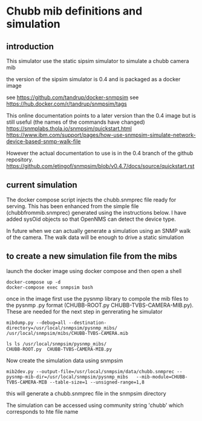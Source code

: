 # Chubb mib definitions and simulation

## introduction

This simulator use the static sipsim simulator to simulate a chubb camera mib

the version of the sipsim simulator is 0.4 and is packaged as a docker image

see https://github.com/tandrup/docker-snmpsim
see https://hub.docker.com/r/tandrup/snmpsim/tags

This online documentation points to a later version than the 0.4 image but is still useful (the names of the commands have changed)
https://snmplabs.thola.io/snmpsim/quickstart.html
https://www.ibm.com/support/pages/how-use-snmpsim-simulate-network-device-based-snmp-walk-file

However the actual documentation to use is in the 0.4 branch of the github repository. 
https://github.com/etingof/snmpsim/blob/v0.4.7/docs/source/quickstart.rst

## current simulation
The docker compose script injects the chubb.snmprec file ready for serving. This has been enhanced from the simple file (chubbfrommib.snmprec) generated using the instructions below. 
I have added sysOid objects so that OpenNMS can detect the device type.

In future when we can actually generate a simulation using an SNMP walk of the camera. The walk data will be enough to drive a static simulation

## to create a new simulation file from the mibs

launch the docker image using docker compose and then open a shell 
```
docker-compose up -d
docker-compose exec snmpsim bash
```

once in the image first use the pysnmp library to compole the mib files to the pysnmp .py format (CHUBB-ROOT.py  CHUBB-TVBS-CAMERA-MIB.py).
These are needed for the next step in genrerating he simulator

```
mibdump.py --debug=all --destination-directory=/usr/local/snmpsim/pysnmp_mibs/      /usr/local/snmpsim/mibs/CHUBB-TVBS-CAMERA.mib

ls ls /usr/local/snmpsim/pysnmp_mibs/
CHUBB-ROOT.py  CHUBB-TVBS-CAMERA-MIB.py
```
Now create the simulation data using snmpsim
```
mib2dev.py --output-file=/usr/local/snmpsim/data/chubb.snmprec --pysnmp-mib-dir=/usr/local/snmpsim/pysnmp_mibs   --mib-module=CHUBB-TVBS-CAMERA-MIB --table-size=1 --unsigned-range=1,8
```
this will generate a chubb.snmprec file in the snmpsim directory

The simulation can be accessed using community string 'chubb' which corresponds to hte file name
   
